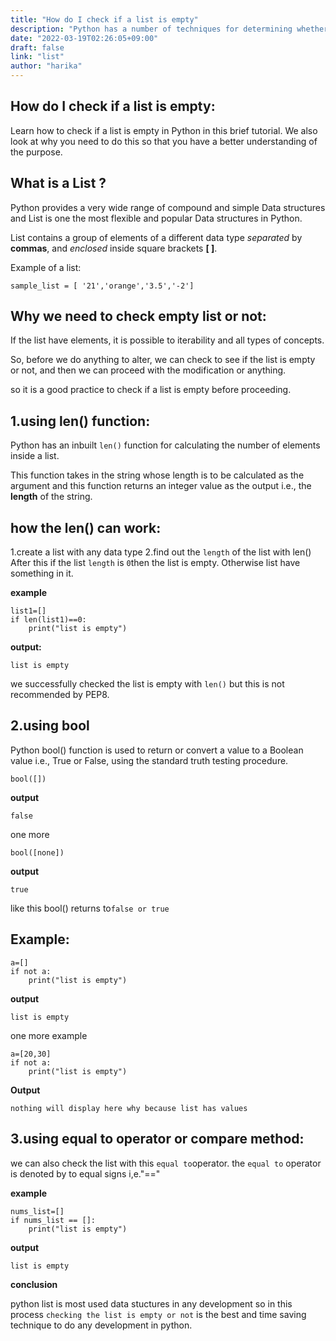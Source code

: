 ```yaml
---
title: "How do I check if a list is empty"
description: "Python has a number of techniques for determining whether a list is empty"
date: "2022-03-19T02:26:05+09:00"
draft: false
link: "list"
author: "harika"
---
```


## How do I check if a list is empty:

Learn how to check if a list is empty in Python in this brief tutorial. We also look at why you need to do this so that you have a better understanding of the purpose.
 
## What is a List ?

Python provides a very wide range of compound and simple Data structures and List is one the most flexible and popular Data structures in Python.

List contains a group of elements of a different data type *separated* by **commas**, and *enclosed* inside square brackets **[ ]**. 

Example of a list:

```
sample_list = [ '21','orange','3.5','-2']
```

## Why we need to check empty list or not:

If the list have elements, it is possible to iterability and all types of concepts.

So, before we do anything to alter, we can check to see if the list is empty or not, and then we can proceed with the modification or anything.

so it is a good practice to check if a list is empty before proceeding.

## 1.using len() function:

Python has an inbuilt `len()` function for calculating the number of elements inside a list.

This function takes in the string whose length is to be calculated as the argument and this function returns an integer value as the output i.e., the **length** of the string.


## how the len() can work:

1.create a list with any data type
2.find out the `length` of the list with len()
 After this if the list `length`  is `0`then the list is empty.
Otherwise list have something in it.

**example**
```
list1=[]
if len(list1)==0:
    print("list is empty")

```
**output:**
```
list is empty
```
we successfully checked the list is empty with `len()` but this is not recommended by PEP8.

## 2.using bool 

Python bool() function is used to return or convert a value to a Boolean value i.e., True or False, using the standard truth testing procedure.

```
bool([])
```
**output**
```
false
```
one more
```
bool([none])
```
**output**
```
true
```
like this bool() returns to`false or true` 

## Example:
```
a=[]
if not a:
    print("list is empty")
```
 **output**
 ```
 list is empty
 ```
one more example
```
a=[20,30]
if not a:
    print("list is empty")
```
**Output**
```
nothing will display here why because list has values 
```

## 3.using equal to operator or compare method:

we can also check the list with this `equal to`operator.
the `equal to` operator is denoted by to equal signs i,e."=="

**example**

```
nums_list=[]
if nums_list == []:
    print("list is empty")
```
**output**

```
list is empty
```
**conclusion**
   
   python list is most used data stuctures in any development so in this process `checking the list is empty or not` is the best and time saving technique to do any development in python.
















